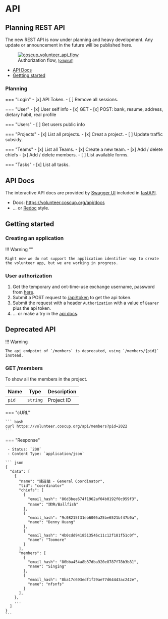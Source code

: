 # API

## Planning REST API

The new REST API is now under planning and heavy development. Any update or announcement
in the future will be published here.

<figure markdown>
  <a href="https://volunteer.coscup.org/doc/wiki_coscup_volunteer_api_flow.svg">
    <img alt="coscup_volunteer_api_flow" src="https://volunteer.coscup.org/doc/wiki_coscup_volunteer_api_flow.svg">
  </a>
  <figcaption>Authorization flow, <small><a href="https://volunteer.coscup.org/doc/wiki_coscup_volunteer_api_flow.svg">[original]</a></small></figcaption>
</figure>

 - [API Docs](#api-docs)
 - [Gettting started](#getting-started)

### Planning

=== "Login"
    - [x] API Token.
    - [ ] Remove all sessions.

=== "User"
     - [x] User self info
        - [x] GET
        - [x] POST: bank, resume, address, dietary habit, real profile

=== "Users"
    - [ ] Get users public info

=== "Projects"
    - [x] List all projects.
    - [x] Creat a project.
    - [ ] Update traffic subsidy.

=== "Teams"
    - [x] List all Teams.
    - [x] Create a new team.
    - [x] Add / delete chiefs
    - [x] Add / delete members.
    - [ ] List available forms.

=== "Tasks"
    - [x] List all tasks.

## API Docs

The interactive API docs are provided by [Swagger UI](https://swagger.io/tools/swagger-ui/)
included in [fastAPI](https://fastapi.tiangolo.com/).

 - Docs: <https://volunteer.coscup.org/api/docs>
 - ... or [Redoc](https://volunteer.coscup.org/api/redoc) style.

## Getting started

### Creating an application

!!! Warning ""

    Right now we do not support the application identifier way to create
    the volunteer app, but we are working in progress.

### User authorization

1. Get the temporary and ont-time-use exchange username, password from [here](https://volunteer.coscup.org/setting/api_token).
2. Submit a POST request to [/api/token](https://volunteer.coscup.org/api/docs#/login/exchange_access_token_token_post) to get the api token.
3. Submit the request with a header `Authorization` with a value of `Bearer` plus the api token.
4. ... or make a try in the [api docs](https://volunteer.coscup.org/api/docs).

## Deprecated API

!!! Warning

    The api endpoint of `/members` is deprecated, using `/members/{pid}` instead.

### GET /members

To show all the members in the project.

| Name  | Type     | Description |
| ----- | -------- | ----------- |
| `pid` | `string` | Project ID  |

=== "cURL"

    ``` bash
    curl https://volunteer.coscup.org/api/members?pid=2022
    ```

=== "Response"

     - Status: `200`
     - Content Type: `application/json`

    ``` json
    {
      "data": [
        {
          "name": "總召組 - General Coordinator",
          "tid": "coordinator"
          "chiefs": [
            {
              "email_hash": "86d3bee674f1962af04b0192f0c959f3",
              "name": "球魚/Ballfish"
            },
            {
              "email_hash": "9c08215f31eb6005a25be6521bf47b0a",
              "name": "Denny Huang"
            },
            {
              "email_hash": "4b0cdd9418513546c11c12f181f51c0f",
              "name": "Toomore"
            }
          ],
          "members": [
            {
              "email_hash": "80bba454a8b37dba920e8787f78b3b81",
              "name": "Singing"
            },
            {
              "email_hash": "8ba17c693edf1f29ae77d64443ac242e",
              "name": "nfsnfs"
            }
          ],
        },
        ...
      ]
    }
    ```
